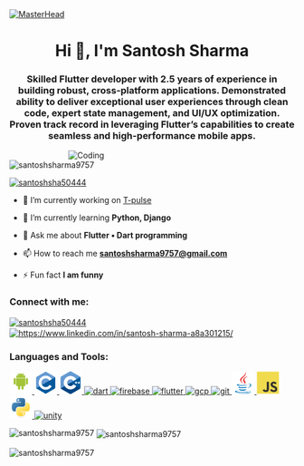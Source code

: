<a href="https://rishavchanda.io">
  <img src="https://encrypted-tbn0.gstatic.com/images?q=tbn:ANd9GcQxbZ7fqaufem3-J24z-PmA9pQFtUprilI0fQ&s" alt="MasterHead" style="width:100%; max-height:200px; object-fit:cover;"/>
</a>

<h1 align="center">Hi 👋, I'm Santosh Sharma</h1>
<h3 align="center">Skilled Flutter developer with 2.5 years of experience in building robust, cross-platform applications. Demonstrated ability to deliver exceptional user experiences through clean code, expert state management, and UI/UX optimization. Proven track record in leveraging Flutter’s capabilities to create seamless and high-performance mobile apps.</h3>
<p align="left"> <img align="right" alt="Coding" width="400" src="https://i.pinimg.com/originals/81/17/8b/81178b47a8598f0c81c4799f2cdd4057.gif"> </p>

<p align="left"> <img src="https://komarev.com/ghpvc/?username=santoshsharma9757&label=Profile%20views&color=0e75b6&style=flat" alt="santoshsharma9757" /> </p>

<p align="left"> <a href="https://twitter.com/santoshsha50444" target="blank"><img src="https://img.shields.io/twitter/follow/santoshsha50444?logo=twitter&style=for-the-badge" alt="santoshsha50444" /></a> </p>

- 🔭 I’m currently working on [T-pulse](https://play.google.com/store/apps/details?id=com.detecttechnologies.tpulse)

- 🌱 I’m currently learning **Python, Django**

- 💬 Ask me about **Flutter • Dart programming**

- 📫 How to reach me **santoshsharma9757@gmail.com**

- ⚡ Fun fact **I am funny**

<h3 align="left">Connect with me:</h3>
<p align="left">
<a href="https://twitter.com/santoshsha50444" target="blank"><img align="center" src="https://raw.githubusercontent.com/rahuldkjain/github-profile-readme-generator/master/src/images/icons/Social/twitter.svg" alt="santoshsha50444" height="30" width="40" /></a>
<a href="https://linkedin.com/in/https://www.linkedin.com/in/santosh-sharma-a8a301215/" target="blank"><img align="center" src="https://raw.githubusercontent.com/rahuldkjain/github-profile-readme-generator/master/src/images/icons/Social/linked-in-alt.svg" alt="https://www.linkedin.com/in/santosh-sharma-a8a301215/" height="30" width="40" /></a>
</p>

<h3 align="left">Languages and Tools:</h3>
<p align="left"> <a href="https://developer.android.com" target="_blank" rel="noreferrer"> <img src="https://raw.githubusercontent.com/devicons/devicon/master/icons/android/android-original-wordmark.svg" alt="android" width="40" height="40"/> </a> <a href="https://www.cprogramming.com/" target="_blank" rel="noreferrer"> <img src="https://raw.githubusercontent.com/devicons/devicon/master/icons/c/c-original.svg" alt="c" width="40" height="40"/> </a> <a href="https://www.w3schools.com/cpp/" target="_blank" rel="noreferrer"> <img src="https://raw.githubusercontent.com/devicons/devicon/master/icons/cplusplus/cplusplus-original.svg" alt="cplusplus" width="40" height="40"/> </a> <a href="https://dart.dev" target="_blank" rel="noreferrer"> <img src="https://www.vectorlogo.zone/logos/dartlang/dartlang-icon.svg" alt="dart" width="40" height="40"/> </a> <a href="https://firebase.google.com/" target="_blank" rel="noreferrer"> <img src="https://www.vectorlogo.zone/logos/firebase/firebase-icon.svg" alt="firebase" width="40" height="40"/> </a> <a href="https://flutter.dev" target="_blank" rel="noreferrer"> <img src="https://www.vectorlogo.zone/logos/flutterio/flutterio-icon.svg" alt="flutter" width="40" height="40"/> </a> <a href="https://cloud.google.com" target="_blank" rel="noreferrer"> <img src="https://www.vectorlogo.zone/logos/google_cloud/google_cloud-icon.svg" alt="gcp" width="40" height="40"/> </a> <a href="https://git-scm.com/" target="_blank" rel="noreferrer"> <img src="https://www.vectorlogo.zone/logos/git-scm/git-scm-icon.svg" alt="git" width="40" height="40"/> </a> <a href="https://www.java.com" target="_blank" rel="noreferrer"> <img src="https://raw.githubusercontent.com/devicons/devicon/master/icons/java/java-original.svg" alt="java" width="40" height="40"/> </a> <a href="https://developer.mozilla.org/en-US/docs/Web/JavaScript" target="_blank" rel="noreferrer"> <img src="https://raw.githubusercontent.com/devicons/devicon/master/icons/javascript/javascript-original.svg" alt="javascript" width="40" height="40"/> </a> <a href="https://www.python.org" target="_blank" rel="noreferrer"> <img src="https://raw.githubusercontent.com/devicons/devicon/master/icons/python/python-original.svg" alt="python" width="40" height="40"/> </a> <a href="https://unity.com/" target="_blank" rel="noreferrer"> <img src="https://www.vectorlogo.zone/logos/unity3d/unity3d-icon.svg" alt="unity" width="40" height="40"/> </a> </p>

<p><img align="left" src="https://github-readme-stats.vercel.app/api/top-langs?username=santoshsharma9757&show_icons=true&locale=en&layout=compact" alt="santoshsharma9757" /></p>

<p>&nbsp;<img align="center" src="https://github-readme-stats.vercel.app/api?username=santoshsharma9757&show_icons=true&locale=en" alt="santoshsharma9757" /></p>

<p><img align="center" src="https://github-readme-streak-stats.herokuapp.com/?user=santoshsharma9757&" alt="santoshsharma9757" /></p>
